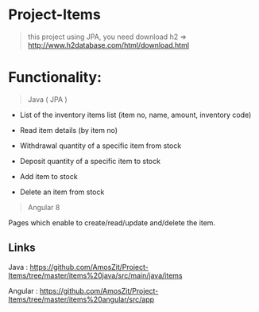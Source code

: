 
# Project-Items

>this project using JPA, 
>you need download h2 => http://www.h2database.com/html/download.html

# Functionality: 

> Java ( JPA )

* List of the inventory items list (item no, name, amount, inventory code)

* Read item details (by item no)

* Withdrawal quantity of a specific item from stock

* Deposit quantity of a specific item to stock

* Add item to stock

* Delete an item from stock  

> Angular 8

Pages which enable to create/read/update and/delete the item.

## Links

Java : https://github.com/AmosZit/Project-Items/tree/master/items%20java/src/main/java/items

Angular : https://github.com/AmosZit/Project-Items/tree/master/items%20angular/src/app
